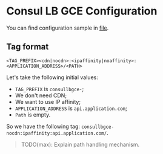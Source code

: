 # Consul LB GCE Configuration

You can find configuration sample in [file](./sample.config.json).

## Tag format

`<TAG_PREFIX><cdn|nocdn>:<ipaffinity|noaffinity>:<APPLICATION_ADDRESS>/<PATH>`

Let's take the following initial values:

- `TAG_PREFIX` is `consullbgce-`;
- We don't need CDN;
- We want to use IP affinity;
- `APPLICATION_ADDRESS` is `api.application.com`; 
- `Path` is empty.

So we have the following tag: `consullbgce-nocdn:ipaffinity:api.application.com/`.

> TODO(max): Explain path handling mechanism.
